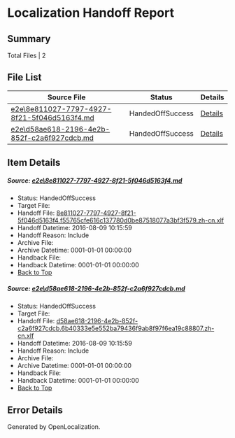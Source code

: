 # <a name='report-top'></a> Localization Handoff Report

## Summary
 Total Files | 2

## File List
 Source File | Status | Details 
 ----------- | ------ | ------- 
 [e2e\8e811027-7797-4927-8f21-5f046d5163f4.md](https://github.com/OpenLocalizationTestOrg/oltest/blob/a57c664a25626f52c13452b7e8880e4d0057fd37/e2e/8e811027-7797-4927-8f21-5f046d5163f4.md) | HandedOffSuccess | [Details](#c8612ece5848fe0e758c076dc6fbd0c2e07ff7291)
 [e2e\d58ae618-2196-4e2b-852f-c2a6f927cdcb.md](https://github.com/OpenLocalizationTestOrg/oltest/blob/a57c664a25626f52c13452b7e8880e4d0057fd37/e2e/d58ae618-2196-4e2b-852f-c2a6f927cdcb.md) | HandedOffSuccess | [Details](#ac3752be9af29117ac3179e6c06edfd9d597558a2)

## Item Details
##### <a name='c8612ece5848fe0e758c076dc6fbd0c2e07ff7291'></a> Source: [e2e\8e811027-7797-4927-8f21-5f046d5163f4.md](https://github.com/OpenLocalizationTestOrg/oltest/blob/a57c664a25626f52c13452b7e8880e4d0057fd37/e2e/8e811027-7797-4927-8f21-5f046d5163f4.md)
* Status: HandedOffSuccess
* Target File: 
* Handoff File: [8e811027-7797-4927-8f21-5f046d5163f4.f55765cfe616c137780d0be87518077a3bf3f579.zh-cn.xlf](https://github.com/OpenLocalizationTestOrg/olhandoff-e2e/blob/4b1500fe97671f6e5303cbd6481579dd49d7ddcc/ol-handoff/OpenLocalizationTestOrg/ol-test-zhcn/ci/ht/8e811027-7797-4927-8f21-5f046d5163f4.f55765cfe616c137780d0be87518077a3bf3f579.zh-cn.xlf)
* Handoff Datetime: 2016-08-09 10:15:59
* Handoff Reason: Include
* Archive File: 
* Archive Datetime: 0001-01-01 00:00:00
* Handback File: 
* Handback Datetime: 0001-01-01 00:00:00
* [Back to Top](#report-top)

##### <a name='ac3752be9af29117ac3179e6c06edfd9d597558a2'></a> Source: [e2e\d58ae618-2196-4e2b-852f-c2a6f927cdcb.md](https://github.com/OpenLocalizationTestOrg/oltest/blob/a57c664a25626f52c13452b7e8880e4d0057fd37/e2e/d58ae618-2196-4e2b-852f-c2a6f927cdcb.md)
* Status: HandedOffSuccess
* Target File: 
* Handoff File: [d58ae618-2196-4e2b-852f-c2a6f927cdcb.6b40333e5e552ba79436f9ab8f97f6ea19c88807.zh-cn.xlf](https://github.com/OpenLocalizationTestOrg/olhandoff-e2e/blob/4b1500fe97671f6e5303cbd6481579dd49d7ddcc/ol-handoff/OpenLocalizationTestOrg/ol-test-zhcn/ci/ht/d58ae618-2196-4e2b-852f-c2a6f927cdcb.6b40333e5e552ba79436f9ab8f97f6ea19c88807.zh-cn.xlf)
* Handoff Datetime: 2016-08-09 10:15:59
* Handoff Reason: Include
* Archive File: 
* Archive Datetime: 0001-01-01 00:00:00
* Handback File: 
* Handback Datetime: 0001-01-01 00:00:00
* [Back to Top](#report-top)


## Error Details

Generated by OpenLocalization.
